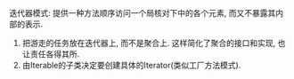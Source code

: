 迭代器模式: 提供一种方法顺序访问一个局核对下中的各个元素, 而又不暴露其内部的表示.



1. 把游走的任务放在迭代器上, 而不是聚合上. 这样简化了聚合的接口和实现, 也让责任各得其所.
2. 由Iterable的子类决定要创建具体的Iterator(类似工厂方法模式).